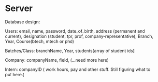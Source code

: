 # Server

Database design:


Users: email, name, password, date_of_birth, address (permanent and current), designation (student, tpr, prof, company-representative), Branch, Year, Course(btech, mtech or phd)

Batches/Class: branchName, Year, students[array of student ids]

Company: companyName, field, (...need more here)

Intern: companyID ( work hours, pay and other stuff. Still figuring what to put here.) 
